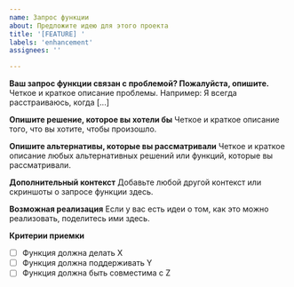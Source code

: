 ```yaml
---
name: Запрос функции
about: Предложите идею для этого проекта
title: '[FEATURE] '
labels: 'enhancement'
assignees: ''

---
```


**Ваш запрос функции связан с проблемой? Пожалуйста, опишите.**
Четкое и краткое описание проблемы. Например: Я всегда расстраиваюсь, когда [...]

**Опишите решение, которое вы хотели бы**
Четкое и краткое описание того, что вы хотите, чтобы произошло.

**Опишите альтернативы, которые вы рассматривали**
Четкое и краткое описание любых альтернативных решений или функций, которые вы рассматривали.

**Дополнительный контекст**
Добавьте любой другой контекст или скриншоты о запросе функции здесь.

**Возможная реализация**
Если у вас есть идеи о том, как это можно реализовать, поделитесь ими здесь.

**Критерии приемки**
- [ ] Функция должна делать X
- [ ] Функция должна поддерживать Y
- [ ] Функция должна быть совместима с Z 
